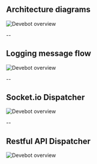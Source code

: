## Architecture diagrams

![Devebot overview](/stormeye-dispatcher-introduction/assets/devebot-dispatcher-microservice-architecture.png)

--

## Logging message flow

![Devebot overview](/stormeye-dispatcher-introduction/assets/devebot-dispatcher-logging-flow.jpg)

--

## Socket.io Dispatcher

![Devebot overview](/stormeye-dispatcher-introduction/assets/devebot-dispatcher-socketio.jpg)

--

## Restful API Dispatcher

![Devebot overview](/stormeye-dispatcher-introduction/assets/devebot-dispatcher-restapi.jpg)
